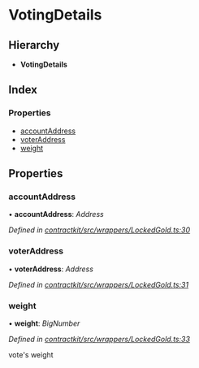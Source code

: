 # VotingDetails

## Hierarchy

* **VotingDetails**

## Index

### Properties

* [accountAddress](_wrappers_lockedgold_.votingdetails.md#accountaddress)
* [voterAddress](_wrappers_lockedgold_.votingdetails.md#voteraddress)
* [weight](_wrappers_lockedgold_.votingdetails.md#weight)

## Properties

### accountAddress

• **accountAddress**: _Address_

_Defined in_ [_contractkit/src/wrappers/LockedGold.ts:30_](https://github.com/celo-org/celo-monorepo/blob/master/packages/sdk/contractkit/src/wrappers/LockedGold.ts#L30)

### voterAddress

• **voterAddress**: _Address_

_Defined in_ [_contractkit/src/wrappers/LockedGold.ts:31_](https://github.com/celo-org/celo-monorepo/blob/master/packages/sdk/contractkit/src/wrappers/LockedGold.ts#L31)

### weight

• **weight**: _BigNumber_

_Defined in_ [_contractkit/src/wrappers/LockedGold.ts:33_](https://github.com/celo-org/celo-monorepo/blob/master/packages/sdk/contractkit/src/wrappers/LockedGold.ts#L33)

vote's weight

